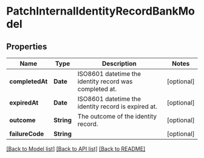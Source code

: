 # PatchInternalIdentityRecordBankModel

## Properties
Name | Type | Description | Notes
------------ | ------------- | ------------- | -------------
**completedAt** | **Date** | ISO8601 datetime the identity record was completed at. | [optional] 
**expiredAt** | **Date** | ISO8601 datetime the identity record is expired at. | [optional] 
**outcome** | **String** | The outcome of the identity record. | [optional] 
**failureCode** | **String** |  | [optional] 

[[Back to Model list]](../README.md#documentation-for-models) [[Back to API list]](../README.md#documentation-for-api-endpoints) [[Back to README]](../README.md)


